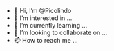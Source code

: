 - 👋 Hi, I’m @Picolindo
- 👀 I’m interested in ...
- 🌱 I’m currently learning ...
- 💞️ I’m looking to collaborate on ...
- 📫 How to reach me ...

<!---
Picolindo/Picolindo is a ✨ special ✨ repository because its `README.md` (this file) appears on your GitHub profile.
You can click the Preview link to take a look at your changes.
--->
